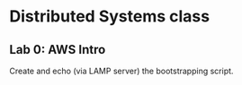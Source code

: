 # Distributed Systems class

## Lab 0: AWS Intro

Create and echo (via LAMP server) the bootstrapping script.
